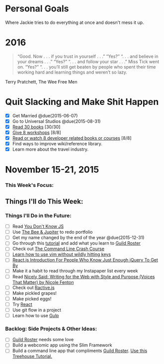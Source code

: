 Personal Goals
==============

Where Jackie tries to do everything at once and doesn't mess it up.

# 2016
> “Good. Now . . . if you trust in yourself . . .”
> “Yes?” “. . . and believe in your dreams . . .”
> “Yes?” “. . . and follow your star . . .” Miss Tick went on.
> “Yes?” “. . . you’ll still get beaten by people who spent their time working hard and learning things and weren’t so lazy.

Terry Pratchett, The Wee Free Men

# Quit Slacking and Make Shit Happen
- [x] Get Married @due(2015-06-07)
- [x] Go to Universal Studios @due(2015-08-31)
- [x] [Read 30 books](lists/books.md) [30/30]
- [x] [Give 8 workshops](lists/workshops.md) [8/8]
- [x] [Read or watch 8 developer related books or courses](lists/learning.md) [8/8]
- [x] Find ways to improve wiki/reference library.
- [x] Learn more about the travel industry.

# November 15-21, 2015

### This Week's Focus:

## Things I'll do This Week:

### Things I'll Do in the Future:
- [ ] Read [You Don't Know JS](https://github.com/getify/You-Dont-Know-JS)
- [ ] Use [The Bee & Jupiter](http://femmebot.github.io/google-type/) to redo portfolio
- [ ] Get my name changed by the end of the year @due(2015-12-31)
- [ ] Go through this [tutorial](http://code.tutsplus.com/tutorials/create-a-simple-shopping-cart-using-angularjs-part-1--cms-23535) and add what you learn to [Guild Roster](https://github.com/MongooseDoom/guild-roster)
- [ ] Check out [The Command Line Crash Course](http://cli.learncodethehardway.org/book/)
- [ ] [Learn how to use vim without wildly hitting keys](https://scotch.io/tutorials/getting-started-with-vim-an-interactive-guide)
- [ ] [React.js Introduction For People Who Know Just Enough jQuery To Get By](http://reactfordesigners.com/labs/reactjs-introduction-for-people-who-know-just-enough-jquery-to-get-by/)
- [ ] Make it a habit to read through my Instapaper list every week
- [ ] Read [Nicely Said: Writing for the Web with Style and Purpose (Voices That Matter) by Nicole Fenton](http://amzn.com/B00KFGCD1I)
- [ ] Check out [Ractive.js](http://www.ractivejs.org/)
- [ ] Make pickled grapes!
- [ ] Make picked eggs!
- [ ] Try [React](https://facebook.github.io/react/index.html)
- [ ] Use git flow in a project
- [ ] Learn how to use [Gulp](http://gulpjs.com)

### Backlog: Side Projects & Other Ideas:
- [ ] [Guild Roster](https://github.com/MongooseDoom/guild-roster) needs some love
- [ ] Build a webcomic app using the Slim Framework
- [ ] Build a command line app that compliments [Guild Roster](https://github.com/MongooseDoom/guild-roster). [Use this Treehouse Tutorial.](http://teamtreehouse.com/library/nodejs-basics)
